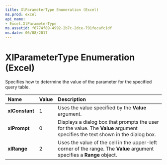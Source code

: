 ```yaml
---
title: XlParameterType Enumeration (Excel)
ms.prod: excel
api_name:
- Excel.XlParameterType
ms.assetid: f6774f89-4992-2b7c-2dce-791fecafc1df
ms.date: 06/08/2017
---
```



# XlParameterType Enumeration (Excel)

Specifies how to determine the value of the parameter for the specified query table.



|**Name**|**Value**|**Description**|
|:-----|:-----|:-----|
| **xlConstant**|1|Uses the value specified by the  **Value** argument.|
| **xlPrompt**|0|Displays a dialog box that prompts the user for the value. The  **Value** argument specifies the text shown in the dialog box.|
| **xlRange**|2|Uses the value of the cell in the upper-left corner of the range. The  **Value** argument specifies a **Range** object.|

